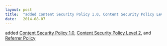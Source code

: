 ```yaml
---
layout: post
title:  "added Content Security Policy 1.0, Content Security Policy Level 2, and Referrer Policy"
date:   2014-08-07
---
```


added <a href="http://www.w3.org/TR/CSP/">Content Security Policy 1.0</a>, <a href="http://www.w3.org/TR/CSP2/">Content Security Policy Level 2</a>, and <a href="http://www.w3.org/TR/referrer-policy/">Referrer Policy</a>

